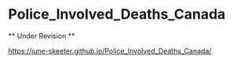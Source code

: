 # Police_Involved_Deaths_Canada

** Under Revision **

https://june-skeeter.github.io/Police_Involved_Deaths_Canada/
